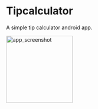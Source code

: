 # Tipcalculator
A simple tip calculator android app.

<img width="180" alt="app_screenshot" src="https://github.com/ZOZOGIT1/Tipcalculator/assets/110060166/b51c6731-1ee4-4703-ade1-ba6b66ffe026">
